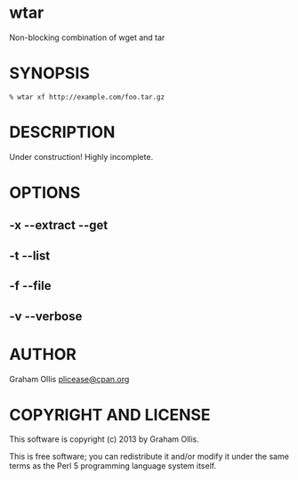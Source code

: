 # wtar

Non-blocking combination of wget and tar

# SYNOPSIS

    % wtar xf http://example.com/foo.tar.gz

# DESCRIPTION

Under construction!  Highly incomplete.

# OPTIONS

## -x --extract --get

## -t --list

## -f --file

## -v --verbose

# AUTHOR

Graham Ollis <plicease@cpan.org>

# COPYRIGHT AND LICENSE

This software is copyright (c) 2013 by Graham Ollis.

This is free software; you can redistribute it and/or modify it under
the same terms as the Perl 5 programming language system itself.
